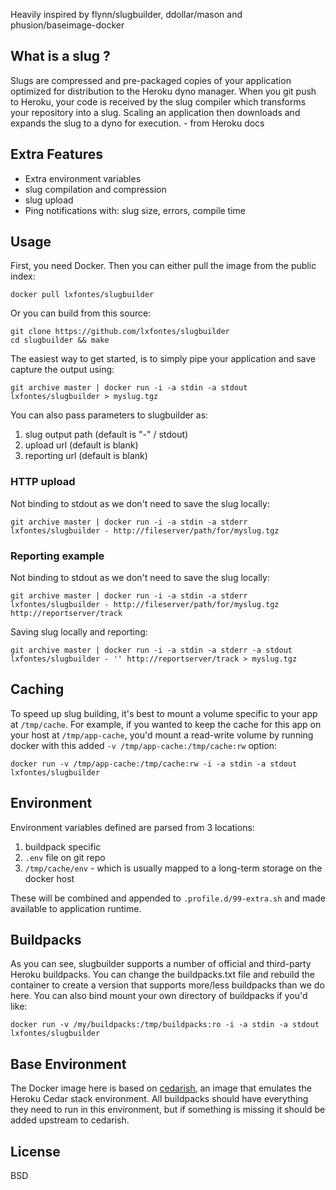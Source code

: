Heavily inspired by flynn/slugbuilder, ddollar/mason and phusion/baseimage-docker

## What is a slug ?

Slugs are compressed and pre-packaged copies of your application optimized for distribution to the Heroku dyno manager. 
When you git push to Heroku, your code is received by the slug compiler which transforms your repository into a slug. 
Scaling an application then downloads and expands the slug to a dyno for execution. - from Heroku docs


## Extra Features
- Extra environment variables
- slug compilation and compression
- slug upload
- Ping notifications with: slug size, errors, compile time

## Usage

First, you need Docker. Then you can either pull the image from the public index:

    docker pull lxfontes/slugbuilder

Or you can build from this source:

    git clone https://github.com/lxfontes/slugbuilder
    cd slugbuilder && make


The easiest way to get started, is to simply pipe your application and save capture the output using:

    git archive master | docker run -i -a stdin -a stdout lxfontes/slugbuilder > myslug.tgz

You can also pass parameters to slugbuilder as:

1. slug output path (default is "-" / stdout)
2. upload url (default is blank)
3. reporting url (default is blank)

### HTTP upload

Not binding to stdout as we don't need to save the slug locally:

    git archive master | docker run -i -a stdin -a stderr lxfontes/slugbuilder - http://fileserver/path/for/myslug.tgz

### Reporting example

Not binding to stdout as we don't need to save the slug locally:

    git archive master | docker run -i -a stdin -a stderr lxfontes/slugbuilder - http://fileserver/path/for/myslug.tgz http://reportserver/track

Saving slug locally and reporting:

    git archive master | docker run -i -a stdin -a stderr -a stdout lxfontes/slugbuilder - '' http://reportserver/track > myslug.tgz

## Caching

To speed up slug building, it's best to mount a volume specific to your app at `/tmp/cache`. For example, if you wanted to keep the cache for this app on your host at `/tmp/app-cache`, you'd mount a read-write volume by running docker with this added `-v /tmp/app-cache:/tmp/cache:rw` option:

    docker run -v /tmp/app-cache:/tmp/cache:rw -i -a stdin -a stdout lxfontes/slugbuilder

## Environment

Environment variables defined are parsed from 3 locations:

1. buildpack specific
2. `.env` file on git repo
3. `/tmp/cache/env` - which is usually mapped to a long-term storage on the docker host

These will be combined and appended to `.profile.d/99-extra.sh` and made available to application runtime.

## Buildpacks

As you can see, slugbuilder supports a number of official and third-party Heroku buildpacks. You can change the buildpacks.txt file and rebuild the container to create a version that supports more/less buildpacks than we do here. You can also bind mount your own directory of buildpacks if you'd like:

    docker run -v /my/buildpacks:/tmp/buildpacks:ro -i -a stdin -a stdout lxfontes/slugbuilder

## Base Environment

The Docker image here is based on [cedarish](https://github.com/progrium/cedarish), an image that emulates the Heroku Cedar stack environment. All buildpacks should have everything they need to run in this environment, but if something is missing it should be added upstream to cedarish.

## License

BSD
